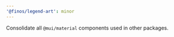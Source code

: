 ```yaml
---
'@finos/legend-art': minor
---
```


Consolidate all `@mui/material` components used in other packages.
